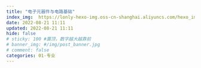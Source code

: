 ```yaml
---
title: "电子元器件与电路基础"
index_img:  https://lonly-hexo-img.oss-cn-shanghai.aliyuncs.com/hexo_images/电子元器件与电路基础/1661051732904.png
date: 2022-08-21 11:11
updated: 2022-08-21 11:11
hide: false
# sticky: 100 #置顶，数字越大越靠前
# banner_img: #/img/post_banner.jpg
# comment: false
categories: 01-专业
---
```


<!--more-->
